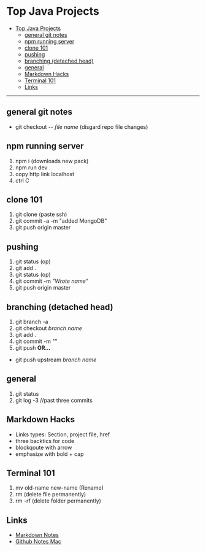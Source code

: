 


# Top Java Projects

<!-- TOC depthFrom:1 depthTo:6 withLinks:1 updateOnSave:1 orderedList:0 -->

- [Top Java Projects](#top-java-projects)
	- [general git notes](#general-git-notes)
	- [npm running server](#npm-running-server)
	- [clone 101](#clone-101)
	- [pushing](#pushing)
	- [branching (detached head)](#branching-detached-head)
	- [general](#general)
	- [Markdown Hacks](#markdown-hacks)
	- [Terminal 101](#terminal-101)
	- [Links](#links)

<!-- /TOC -->

---
## general git notes
- git checkout -- *file name* (disgard repo file changes)

## npm running server
1. npm i (downloads new pack)
2. npm run dev
3. copy http link localhost
4. ctrl C

## clone 101
1. git clone (paste ssh)
2. git commit -a -m "added MongoDB"
3. git push origin master

## pushing
1. git status (op)
2. git add .
3. git status (op)
4. git commit -m *"Wrote name"*
5. git push origin master

## branching (detached head)
1. git branch -a
2. git checkout *branch name*
3. git add .
4. git commit -m ""
5. git push **OR...**
-  git push upstream *branch name*

## general
1. git status
2. git log -3 //past three commits


## Markdown Hacks
- Links types: Section, project file, href
- three backtics for code
- blockqoute with arrow
- emphasize with bold + cap

## Terminal 101
1. mv old-name new-name (Rename)
2. rm (delete file permanently)
3. rm -rf (delete folder permanently)


## Links
- [Markdown Notes](https://github.com/adam-p/markdown-here/wiki/Markdown-Cheatsheet "Markdown Notes")
- [Github Notes Mac](https://services.github.com/on-demand/downloads/github-git-cheat-sheet.pdf "Github Notes")
